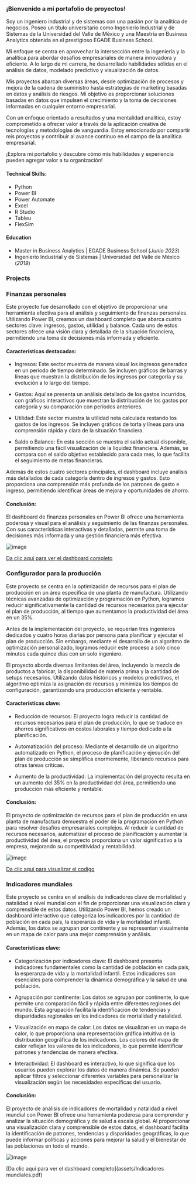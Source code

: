 ### ¡Bienvenido a mi portafolio de proyectos! 
Soy un ingeniero industrial y de sistemas con una pasión por la analítica de negocios. Poseo un título universitario como Ingenierio Industrial y de Sistemas de la Universidad del Valle de México y una Maestría en Business Analytics obtenida en el prestigioso EGADE Business School.

Mi enfoque se centra en aprovechar la intersección entre la ingeniería y la analítica para abordar desafíos empresariales de manera innovadora y eficiente. A lo largo de mi carrera, he desarrollado habilidades sólidas en el análisis de datos, modelado predictivo y visualización de datos.

Mis proyectos abarcan diversas áreas, desde optimización de procesos y mejora de la cadena de suministro hasta estrategias de marketing basadas en datos y análisis de riesgos. Mi objetivo es proporcionar soluciones basadas en datos que impulsen el crecimiento y la toma de decisiones informadas en cualquier entorno empresarial.

Con un enfoque orientado a resultados y una mentalidad analítica, estoy comprometido a ofrecer valor a través de la aplicación creativa de tecnologías y metodologías de vanguardia. Estoy emocionado por compartir mis proyectos y contribuir al avance continuo en el campo de la analítica empresarial.

¡Explora mi portafolio y descubre cómo mis habilidades y experiencia pueden agregar valor a tu organización!

#### Technical Skills:
-  Python
-  Power BI
-  Power Automate
-  Excel
-  R Studio
-  Tableu
-  FlexSim

#### Education
- Master in Business Analytics	| EGADE Business School  (_Junio 2023_)	 			        		
- Ingenierio Industrial y de Sistemas | Universidad del Valle de México (_2019_)


### Projects

### Finanzas personales

Este proyecto fue desarrollado con el objetivo de proporcionar una herramienta efectiva para el análisis y seguimiento de finanzas personales. Utilizando Power BI, creamos un dashboard completo que abarca cuatro sectores clave: ingresos, gastos, utilidad y balance. Cada uno de estos sectores ofrece una visión clara y detallada de la situación financiera, permitiendo una toma de decisiones más informada y eficiente.

#### Características destacadas:

- Ingresos: Este sector muestra de manera visual los ingresos generados en un período de tiempo determinado. Se incluyen gráficos de barras y líneas que muestran la distribución de los ingresos por categoría y su evolución a lo largo del tiempo.

- Gastos: Aquí se presenta un análisis detallado de los gastos incurridos, con gráficos interactivos que muestran la distribución de los gastos por categoría y su comparación con períodos anteriores.

- Utilidad: Este sector muestra la utilidad neta calculada restando los gastos de los ingresos. Se incluyen gráficos de torta y líneas para una comprensión rápida y clara de la situación financiera.

- Saldo o Balance: En esta sección se muestra el saldo actual disponible, permitiendo una fácil visualización de la liquidez financiera. Además, se compara con el saldo objetivo establecido para cada mes, lo que facilita el seguimiento de metas financieras.

Además de estos cuatro sectores principales, el dashboard incluye análisis más detallados de cada categoría dentro de ingresos y gastos. Esto proporciona una comprensión más profunda de los patrones de gasto e ingreso, permitiendo identificar áreas de mejora y oportunidades de ahorro.

#### Conclusión:

El dashboard de finanzas personales en Power BI ofrece una herramienta poderosa y visual para el análisis y seguimiento de las finanzas personales. Con sus características interactivas y detalladas, permite una toma de decisiones más informada y una gestión financiera más efectiva. 

![image](https://github.com/Caavalos/CA-Portfolio/assets/102110326/a7b7f713-f84c-478b-b00b-78106e2565a6)

[Da clic aquí para ver el dashboard completo](assets/Finanzas.pdf)

### Configurador para la producción

Este proyecto se centra en la optimización de recursos para el plan de producción en un área específica de una planta de manufactura. Utilizando técnicas avanzadas de optimización y programación en Python, logramos reducir significativamente la cantidad de recursos necesarios para ejecutar el plan de producción, al tiempo que aumentamos la productividad del área en un 35%.

Antes de la implementación del proyecto, se requerían tres ingenieros dedicados y cuatro horas diarias por persona para planificar y ejecutar el plan de producción. Sin embargo, mediante el desarrollo de un algoritmo de optimización personalizado, logramos reducir este proceso a solo cinco minutos cada quince días con un solo ingeniero.

El proyecto aborda diversas limitantes del área, incluyendo la mezcla de productos a fabricar, la disponibilidad de materia prima y la cantidad de setups necesarios. Utilizando datos históricos y modelos predictivos, el algoritmo optimiza la asignación de recursos y minimiza los tiempos de configuración, garantizando una producción eficiente y rentable.

#### Características clave:

- Reducción de recursos: El proyecto logra reducir la cantidad de recursos necesarios para el plan de producción, lo que se traduce en ahorros significativos en costos laborales y tiempo dedicado a la planificación.

- Automatización del proceso: Mediante el desarrollo de un algoritmo automatizado en Python, el proceso de planificación y ejecución del plan de producción se simplifica enormemente, liberando recursos para otras tareas críticas.

- Aumento de la productividad: La implementación del proyecto resulta en un aumento del 35% en la productividad del área, permitiendo una producción más eficiente y rentable.

#### Conclusión:

El proyecto de optimización de recursos para el plan de producción en una planta de manufactura demuestra el poder de la programación en Python para resolver desafíos empresariales complejos. Al reducir la cantidad de recursos necesarios, automatizar el proceso de planificación y aumentar la productividad del área, el proyecto proporciona un valor significativo a la empresa, mejorando su competitividad y rentabilidad.

![image](https://github.com/Caavalos/CA-Portfolio/assets/102110326/1d7e12f7-507f-4d20-8273-4aa201dfdd8c)

[Da clic aquí para visualizar el codigo](assets/CSPConfigurator.ipynb)

### Indicadores mundiales

Este proyecto se centra en el análisis de indicadores clave de mortalidad y natalidad a nivel mundial con el fin de proporcionar una visualización clara y comprensible de estos datos. Utilizando Power BI, hemos creado un dashboard interactivo que categoriza los indicadores por la cantidad de población en cada país, la esperanza de vida y la mortalidad infantil. Además, los datos se agrupan por continente y se representan visualmente en un mapa de calor para una mejor comprensión y análisis.

#### Características clave:

- Categorización por indicadores clave: El dashboard presenta indicadores fundamentales como la cantidad de población en cada país, la esperanza de vida y la mortalidad infantil. Estos indicadores son esenciales para comprender la dinámica demográfica y la salud de una población.

- Agrupación por continente: Los datos se agrupan por continente, lo que permite una comparación fácil y rápida entre diferentes regiones del mundo. Esta agrupación facilita la identificación de tendencias y disparidades regionales en los indicadores de mortalidad y natalidad.

- Visualización en mapa de calor: Los datos se visualizan en un mapa de calor, lo que proporciona una representación gráfica intuitiva de la distribución geográfica de los indicadores. Los colores del mapa de calor reflejan los valores de los indicadores, lo que permite identificar patrones y tendencias de manera efectiva.

- Interactividad: El dashboard es interactivo, lo que significa que los usuarios pueden explorar los datos de manera dinámica. Se pueden aplicar filtros y seleccionar diferentes variables para personalizar la visualización según las necesidades específicas del usuario.

#### Conclusión:

El proyecto de análisis de indicadores de mortalidad y natalidad a nivel mundial con Power BI ofrece una herramienta poderosa para comprender y analizar la situación demográfica y de salud a escala global. Al proporcionar una visualización clara y comprensible de estos datos, el dashboard facilita la identificación de patrones, tendencias y disparidades geográficas, lo que puede informar políticas y acciones para mejorar la salud y el bienestar de las poblaciones en todo el mundo.

![image](https://github.com/Caavalos/CA-Portfolio/assets/102110326/0dcff276-a1ba-4363-9cad-3feabbaa1b36)

[Da clic aquí para ver el dashboard completo](assets/Indicadores mundiales.pdf)

